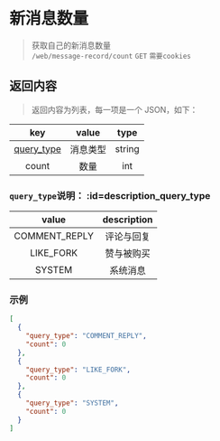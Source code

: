 # 新消息数量

> 获取自己的新消息数量  
> `/web/message-record/count` `GET` `需要cookies`

## 返回内容

> 返回内容为列表，每一项是一个 JSON，如下：

|                  key                  |  value   |  type  |
| :-----------------------------------: | :------: | :----: |
| [query_type](#description_query_type) | 消息类型 | string |
|                 count                 |   数量   |  int   |

### `query_type`说明： :id=description_query_type

|     value     | description |
| :-----------: | :---------: |
| COMMENT_REPLY | 评论与回复  |
|   LIKE_FORK   | 赞与被购买  |
|    SYSTEM     |  系统消息   |

### 示例

```json
[
  {
    "query_type": "COMMENT_REPLY",
    "count": 0
  },
  {
    "query_type": "LIKE_FORK",
    "count": 0
  },
  {
    "query_type": "SYSTEM",
    "count": 0
  }
]
```
